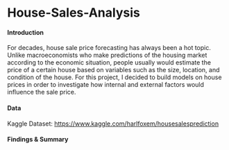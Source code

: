 # House-Sales-Analysis


#### Introduction

 For decades, house sale price forecasting has always been a hot topic. Unlike macroeconomists who make predictions of the housing market according to the economic situation, people usually would estimate the price of a certain house based on variables such as the size, location, and condition of the house. For this project, I decided to build models on house prices in order to investigate how internal and external factors would influence the sale price. 
 
#### Data
Kaggle Dataset: <https://www.kaggle.com/harlfoxem/housesalesprediction>

#### Findings & Summary 


